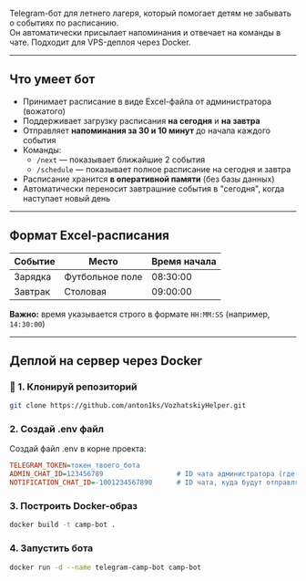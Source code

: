 Telegram-бот для летнего лагеря, который помогает детям не забывать о событиях по расписанию.  
Он автоматически присылает напоминания и отвечает на команды в чате. Подходит для VPS-деплоя через Docker.

---

## Что умеет бот

- Принимает расписание в виде Excel-файла от администратора (вожатого)
- Поддерживает загрузку расписания **на сегодня** и **на завтра**
- Отправляет **напоминания за 30 и 10 минут** до начала каждого события
- Команды:
    - `/next` — показывает ближайшие 2 события
    - `/schedule` — показывает полное расписание на сегодня и завтра
- Расписание хранится **в оперативной памяти** (без базы данных)
- Автоматически переносит завтрашние события в "сегодня", когда наступает новый день

---

## Формат Excel-расписания

| Событие                  | Место              | Время начала |
|--------------------------|--------------------|--------------|
| Зарядка                 | Футбольное поле    | 08:30:00     |
| Завтрак                 | Столовая           | 09:00:00     |

**Важно:** время указывается строго в формате `HH:MM:SS` (например, `14:30:00`)

---

## Деплой на сервер через Docker

### 🔧 1. Клонируй репозиторий

```bash
git clone https://github.com/anton1ks/VozhatskiyHelper.git
```
### 2. Создай .env файл
Создай файл .env в корне проекта:
```ini
TELEGRAM_TOKEN=токен_твоего_бота
ADMIN_CHAT_ID=123456789                  # ID чата администратора (где вожатые)
NOTIFICATION_CHAT_ID=-1001234567890      # ID чата, куда будут отправляться уведомления
```
### 3. Построить Docker-образ
```bash
docker build -t camp-bot .
```
### 4. Запустить бота
```bash
docker run -d --name telegram-camp-bot camp-bot
